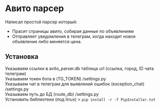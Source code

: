 # Авито парсер

Написал простой парсер который:
- Прасит страницы авито, собирая данные по объявлениям
- Отправляет уведомления в телеграм, когда находит новое объявление либо меняется цена.

## Установка

Указываем ссылки в avito_parser.db таблица url (ссылка, город, ID чата телеграм)<br>
Указываем токен бота в (TG_TOKEN) /settings.py<br>
Указываем чат в телеграм для выявлений ошибок (exception_chat) /settings.py<br>
Указываем путь до БД (route_db) /settings.py<br>
Установить библиотеки (под linux) > `pip install -r -f PipInstaller.txt`